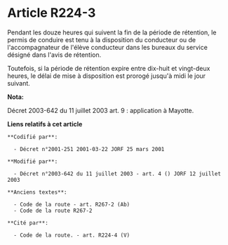 # Article R224-3

Pendant les douze heures qui suivent la fin de la période de rétention, le permis de conduire est tenu à la disposition du
conducteur ou de l'accompagnateur de l'élève conducteur dans les bureaux du service désigné dans l'avis de rétention.

Toutefois, si la période de rétention expire entre dix-huit et vingt-deux heures, le délai de mise à disposition est prorogé
jusqu'à midi le jour suivant.

**Nota:**

Décret 2003-642 du 11 juillet 2003 art. 9 : application à Mayotte.

**Liens relatifs à cet article**

	**Codifié par**:

	  - Décret n°2001-251 2001-03-22 JORF 25 mars 2001

	**Modifié par**:

	  - Décret n°2003-642 du 11 juillet 2003 - art. 4 () JORF 12 juillet 2003

	**Anciens textes**:

	  - Code de la route - art. R267-2 (Ab)
	  - Code de la route R267-2

	**Cité par**:

	  - Code de la route. - art. R224-4 (V)
